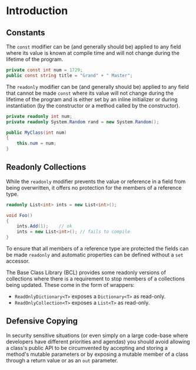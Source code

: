 # Introduction

## Constants

The `const` modifier can be (and generally should be) applied to any field where its value is known at compile time and will not change during the lifetime of the program.

```csharp
private const int num = 1729;
public const string title = "Grand" + " Master";
```

The `readonly` modifier can be (and generally should be) applied to any field that cannot be made `const` where its value will not change during the lifetime of the program and is either set by an inline initializer or during instantiation (by the constructor or a method called by the constructor).

```csharp
private readonly int num;
private readonly System.Random rand = new System.Random();

public MyClass(int num)
{
    this.num = num;
}
```

## Readonly Collections

While the `readonly` modifier prevents the value or reference in a field from being overwritten, it offers no protection for the members of a reference type.

```csharp
readonly List<int> ints = new List<int>();

void Foo()
{
    ints.Add(1);    // ok
    ints = new List<int>(); // fails to compile
}
```

To ensure that all members of a reference type are protected the fields can be made `readonly` and automatic properties can be defined without a `set` accessor.

The Base Class Library (BCL) provides some readonly versions of collections where there is a requirement to stop members of a collections being updated. These come in the form of wrappers:

- `ReadOnlyDictionary<T>` exposes a `Dictionary<T>` as read-only.
- `ReadOnlyCollection<T>` exposes a `List<T>` as read-only.

## Defensive Copying

In security sensitive situations (or even simply on a large code-base where developers have different priorities and agendas) you should avoid allowing a class's public API to be circumvented by accepting and storing a method's mutable parameters or by exposing a mutable member of a class through a return value or as an `out` parameter.

